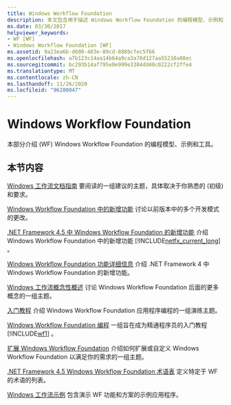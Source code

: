 ```yaml
---
title: Windows Workflow Foundation
description: 本文包含用于描述 Windows Workflow Foundation 的编程模型、示例和工具的资源。
ms.date: 03/30/2017
helpviewer_keywords:
- WF [WF]
- Windows Workflow Foundation [WF]
ms.assetid: 9a23ea6b-d600-483e-89cd-8889cfec5f66
ms.openlocfilehash: a7b123c14aa14b64a9ca3a78d127aa55210a08ec
ms.sourcegitcommit: bc293b14af795e0e999e3304dd40c0222cf2ffe4
ms.translationtype: MT
ms.contentlocale: zh-CN
ms.lasthandoff: 11/26/2020
ms.locfileid: "96280047"
---
```

# <a name="windows-workflow-foundation"></a>Windows Workflow Foundation

本部分介绍 (WF) Windows Workflow Foundation 的编程模型、示例和工具。

## <a name="in-this-section"></a>本节内容

 [Windows 工作流文档指南](guide-to-the-documentation.md) 要阅读的一组建议的主题，具体取决于你熟悉的 (初级) 和要求。

 [Windows Workflow Foundation 中的新增功能](whats-new.md) 讨论以前版本中的多个开发模式的更改。

 [.NET Framework 4.5 中 Windows Workflow Foundation 的新增功能](whats-new-in-wf-in-dotnet.md) 介绍 Windows Workflow Foundation 中的新增功能 [!INCLUDE[netfx_current_long](../../../includes/netfx-current-long-md.md)] 。

 [Windows Workflow Foundation 功能详细信息](feature-specifics.md) 介绍 .NET Framework 4 中 Windows Workflow Foundation 的新增功能。

 [Windows 工作流概念性概述](conceptual-overview.md) 讨论 Windows Workflow Foundation 后面的更多概念的一组主题。

 [入门教程](getting-started-tutorial.md) 介绍 Windows Workflow Foundation 应用程序编程的一组演练主题。

 [Windows Workflow Foundation 编程](programming.md) 一组旨在成为精通程序员的入门教程 [!INCLUDE[wf1](../../../includes/wf1-md.md)] 。

 [扩展 Windows Workflow Foundation](extend.md) 介绍如何扩展或自定义 Windows Workflow Foundation 以满足你的需求的一组主题。

 [.NET Framework 4.5 Windows Workflow Foundation 术语表](glossary.md) 定义特定于 WF 的术语的列表。

 [Windows 工作流示例](./samples/index.md) 包含演示 WF 功能和方案的示例应用程序。
